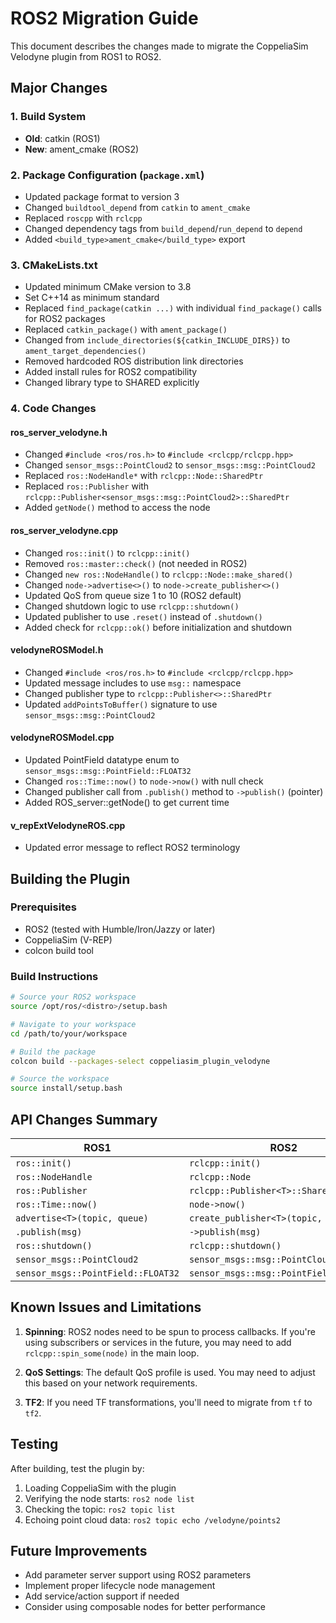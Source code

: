 # ROS2 Migration Guide

This document describes the changes made to migrate the CoppeliaSim Velodyne plugin from ROS1 to ROS2.

## Major Changes

### 1. Build System
- **Old**: catkin (ROS1)
- **New**: ament_cmake (ROS2)

### 2. Package Configuration (`package.xml`)
- Updated package format to version 3
- Changed `buildtool_depend` from `catkin` to `ament_cmake`
- Replaced `roscpp` with `rclcpp`
- Changed dependency tags from `build_depend`/`run_depend` to `depend`
- Added `<build_type>ament_cmake</build_type>` export

### 3. CMakeLists.txt
- Updated minimum CMake version to 3.8
- Set C++14 as minimum standard
- Replaced `find_package(catkin ...)` with individual `find_package()` calls for ROS2 packages
- Replaced `catkin_package()` with `ament_package()`
- Changed from `include_directories(${catkin_INCLUDE_DIRS})` to `ament_target_dependencies()`
- Removed hardcoded ROS distribution link directories
- Added install rules for ROS2 compatibility
- Changed library type to SHARED explicitly

### 4. Code Changes

#### ros_server_velodyne.h
- Changed `#include <ros/ros.h>` to `#include <rclcpp/rclcpp.hpp>`
- Changed `sensor_msgs::PointCloud2` to `sensor_msgs::msg::PointCloud2`
- Replaced `ros::NodeHandle*` with `rclcpp::Node::SharedPtr`
- Replaced `ros::Publisher` with `rclcpp::Publisher<sensor_msgs::msg::PointCloud2>::SharedPtr`
- Added `getNode()` method to access the node

#### ros_server_velodyne.cpp
- Changed `ros::init()` to `rclcpp::init()`
- Removed `ros::master::check()` (not needed in ROS2)
- Changed `new ros::NodeHandle()` to `rclcpp::Node::make_shared()`
- Changed `node->advertise<>()` to `node->create_publisher<>()`
- Updated QoS from queue size 1 to 10 (ROS2 default)
- Changed shutdown logic to use `rclcpp::shutdown()`
- Updated publisher to use `.reset()` instead of `.shutdown()`
- Added check for `rclcpp::ok()` before initialization and shutdown

#### velodyneROSModel.h
- Changed `#include <ros/ros.h>` to `#include <rclcpp/rclcpp.hpp>`
- Updated message includes to use `msg::` namespace
- Changed publisher type to `rclcpp::Publisher<>::SharedPtr`
- Updated `addPointsToBuffer()` signature to use `sensor_msgs::msg::PointCloud2`

#### velodyneROSModel.cpp
- Updated PointField datatype enum to `sensor_msgs::msg::PointField::FLOAT32`
- Changed `ros::Time::now()` to `node->now()` with null check
- Changed publisher call from `.publish()` method to `->publish()` (pointer)
- Added ROS_server::getNode() to get current time

#### v_repExtVelodyneROS.cpp
- Updated error message to reflect ROS2 terminology

## Building the Plugin

### Prerequisites
- ROS2 (tested with Humble/Iron/Jazzy or later)
- CoppeliaSim (V-REP)
- colcon build tool

### Build Instructions

```bash
# Source your ROS2 workspace
source /opt/ros/<distro>/setup.bash

# Navigate to your workspace
cd /path/to/your/workspace

# Build the package
colcon build --packages-select coppeliasim_plugin_velodyne

# Source the workspace
source install/setup.bash
```

## API Changes Summary

| ROS1 | ROS2 |
|------|------|
| `ros::init()` | `rclcpp::init()` |
| `ros::NodeHandle` | `rclcpp::Node` |
| `ros::Publisher` | `rclcpp::Publisher<T>::SharedPtr` |
| `ros::Time::now()` | `node->now()` |
| `advertise<T>(topic, queue)` | `create_publisher<T>(topic, qos)` |
| `.publish(msg)` | `->publish(msg)` |
| `ros::shutdown()` | `rclcpp::shutdown()` |
| `sensor_msgs::PointCloud2` | `sensor_msgs::msg::PointCloud2` |
| `sensor_msgs::PointField::FLOAT32` | `sensor_msgs::msg::PointField::FLOAT32` |

## Known Issues and Limitations

1. **Spinning**: ROS2 nodes need to be spun to process callbacks. If you're using subscribers or services in the future, you may need to add `rclcpp::spin_some(node)` in the main loop.

2. **QoS Settings**: The default QoS profile is used. You may need to adjust this based on your network requirements.

3. **TF2**: If you need TF transformations, you'll need to migrate from `tf` to `tf2`.

## Testing

After building, test the plugin by:
1. Loading CoppeliaSim with the plugin
2. Verifying the node starts: `ros2 node list`
3. Checking the topic: `ros2 topic list`
4. Echoing point cloud data: `ros2 topic echo /velodyne/points2`

## Future Improvements

- Add parameter server support using ROS2 parameters
- Implement proper lifecycle node management
- Add service/action support if needed
- Consider using composable nodes for better performance
